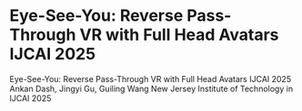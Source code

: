 # Eye-See-You: Reverse Pass-Through VR with Full Head Avatars IJCAI 2025

Eye-See-You: Reverse Pass-Through VR with Full Head Avatars IJCAI 2025
Ankan Dash, Jingyi Gu, Guiling Wang
New Jersey Institute of Technology
in IJCAI 2025 
